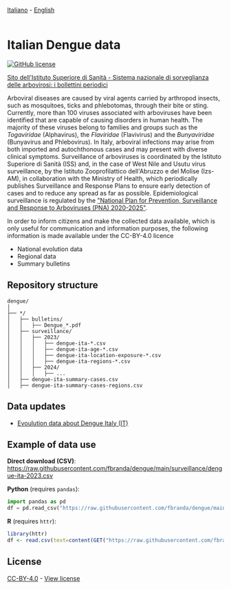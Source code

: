 [Italiano](README.md) - [English](README_EN.md)<br><br>

# Italian Dengue data

[![GitHub license](https://img.shields.io/badge/License-Creative%20Commons%20Attribution%204.0%20International-blue)](https://github.com/fbranda/dengue/blob/main/LICENSE.md)

[Sito dell'Istituto Superiore di Sanità - Sistema nazionale di sorveglianza delle arbovirosi: i bollettini periodici](https://www.epicentro.iss.it/arbovirosi/bollettini)

Arboviral diseases are caused by viral agents carried by arthropod insects, such as mosquitoes, ticks and phlebotomas, through their bite or sting. Currently, more than 100 viruses associated with arboviruses have been identified that are capable of causing disorders in human health.
The majority of these viruses belong to families and groups such as the <i>Togaviridae</i> (Alphavirus), the <i>Flaviridae</i> (Flavivirus) and the <i>Bunyaviridae</i> (Bunyavirus and Phlebovirus). In Italy, arboviral infections may arise from both imported and autochthonous cases and may present with diverse clinical symptoms. Surveillance of arboviruses is coordinated by the Istituto Superiore di Sanità (ISS) and, in the case of West Nile and Usutu virus surveillance, by the Istituto Zooprofilattico dell'Abruzzo e del Molise (Izs-AM), in collaboration with the Ministry of Health, which periodically publishes Surveillance and Response Plans to ensure early detection of cases and to reduce any spread as far as possible. Epidemiological surveillance is regulated by the ["National Plan for Prevention, Surveillance and Response to Arboviruses (PNA) 2020-2025"](https://www.salute.gov.it/imgs/C_17_pubblicazioni_2947_allegato.pdf#page=8.08).

In order to inform citizens and make the collected data available, which is only useful for communication and information purposes, the following information is made available under the CC-BY-4.0 licence

- National evolution data
- Regional data
- Summary bulletins

## Repository structure
```
dengue/
│
├── */
│   ├── bulletins/
│   │   ├── Dengue_*.pdf
│   ├── surveillance/
│   │   ├── 2023/
│   │   │   ├── dengue-ita-*.csv
│   │   │   ├── dengue-ita-age-*.csv
│   │   │   ├── dengue-ita-location-exposure-*.csv
│   │   │   ├── dengue-ita-regions-*.csv
│   │   ├── 2024/
│   │   │   ├── ...
│   ├── dengue-ita-summary-cases.csv
│   ├── dengue-ita-summary-cases-regions.csv

```

## Data updates

- [Evoulution data about Dengue Italy (IT)](dati-andamento-dengue-italia.md)<br>

## Example of data use

**Direct download (CSV)**: https://raw.githubusercontent.com/fbranda/dengue/main/surveillance/dengue-ita-2023.csv

**Python** (requires `pandas`):
```python
import pandas as pd
df = pd.read_csv("https://raw.githubusercontent.com/fbranda/dengue/main/surveillance/dengue-ita-2023.csv")
```

**R** (requires `httr`):
```r
library(httr)
df <- read.csv(text=content(GET("https://raw.githubusercontent.com/fbranda/dengue/main/surveillance/dengue-ita-2023.csv")))
```

## License

[CC-BY-4.0](https://creativecommons.org/licenses/by/4.0/deed.it) - [View license](https://github.com/fbranda/dengue/blob/main/LICENSE.md)
